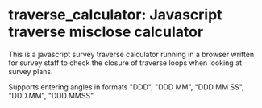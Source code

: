 traverse_calculator: Javascript traverse misclose calculator
============================================================

This is a javascript survey traverse calculator running in a browser 
written for survey staff to check the closure of traverse loops when looking at survey plans.

Supports entering angles in formats "DDD", "DDD MM", "DDD MM SS", "DDD.MM", "DDD.MMSS".  

